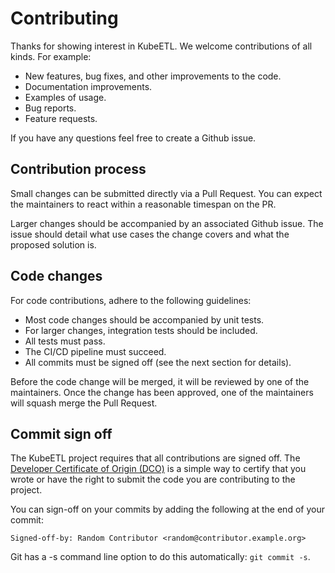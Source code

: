# Contributing

Thanks for showing interest in KubeETL. We welcome contributions of all kinds. For example:

- New features, bug fixes, and other improvements to the code.
- Documentation improvements.
- Examples of usage.
- Bug reports.
- Feature requests.

If you have any questions feel free to create a Github issue.

## Contribution process

Small changes can be submitted directly via a Pull Request. You can expect the maintainers to react within a reasonable timespan on the PR.

Larger changes should be accompanied by an associated Github issue. The issue should detail what use cases the change covers and what the proposed solution is.

## Code changes

For code contributions, adhere to the following guidelines:

- Most code changes should be accompanied by unit tests.
- For larger changes, integration tests should be included.
- All tests must pass.
- The CI/CD pipeline must succeed.
- All commits must be signed off (see the next section for details).

Before the code change will be merged, it will be reviewed by one of the maintainers. Once the change has been approved, one of the maintainers will squash merge the Pull Request.

## Commit sign off

The KubeETL project requires that all contributions are signed off. The [Developer Certificate of Origin (DCO)](https://developercertificate.org/) is a simple way to certify that you wrote or have the right to submit the code you are contributing to the project.

You can sign-off on your commits by adding the following at the end of your commit:

```text
Signed-off-by: Random Contributor <random@contributor.example.org>
```

Git has a -s command line option to do this automatically: `git commit -s`.
